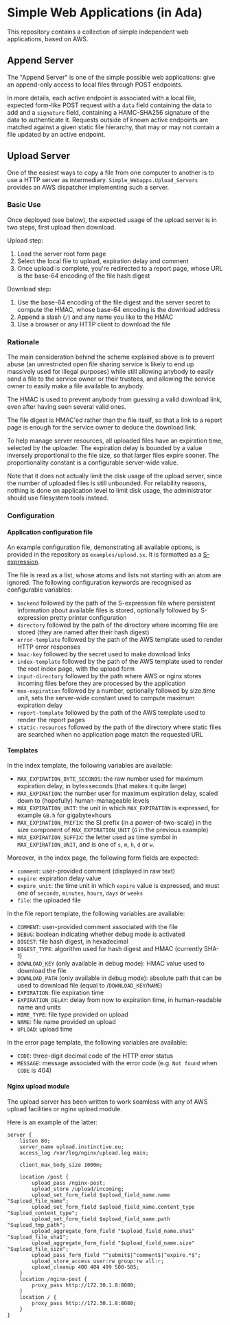 # Simple Web Applications (in Ada)

This repository contains a collection of simple independent web
applications, based on AWS.

## Append Server

The "Append Server" is one of the simple possible web applications: give an
append-only access to local files through POST endpoints.

In more details, each active endpoint is associated with a local file,
expected form-like POST request with a `data` field containing the data to
add and a `signature` field, containing a HAMC-SHA256 signature of the data
to authenticate it. Requests outside of known active endpoints are matched
against a given static file hierarchy, that may or may not contain a file
updated by an active endpoint.

## Upload Server

One of the easiest ways to copy a file from one computer to another is to
use a HTTP server as intermediary. `Simple_Webapps.Upload_Servers` provides
an AWS dispatcher implementing such a server.

### Basic Use

Once deployed (see below), the expected usage of the upload server is in
two steps, first upload then download.

Upload step:

  1. Load the server root form page
  2. Select the local file to upload, expiration delay and comment
  3. Once upload is complete, you're redirected to a report page,
     whose URL is the base-64 encoding of the file hash digest

Download step:

  1. Use the base-64 encoding of the file digest and the server secret
     to compute the HMAC, whose base-64 encoding is the download address
  2. Append a slash (`/`) and any name you like to the HMAC
  3. Use a browser or any HTTP client to download the file

### Rationale

The main consideration behind the scheme explained above is to prevent
abuse (an unrestricted open file sharing service is likely to end up
massively used for illegal purposes) while still allowing anybody to easily
send a file to the service owner or their trustees, and allowing the
service owner to easily make a file available to anybody.

The HMAC is used to prevent anybody from guessing a valid download link,
even after having seen several valid ones.

The file digest is HMAC'ed rather than the file itself, so that a link to a
report page is enough for the service owner to deduce the download link.

To help manage server resources, all uploaded files have an expiration
time, selected by the uploader. The expiration delay is bounded by a
value inversely proportional to the file size, so that larger files expire
sooner. The proportionality constant is a configurable server-wide value.

Note that it does not actually limit the disk usage of the upload server,
since the number of uploaded files is still unbounded. For reliability
reasons, nothing is done on application level to limit disk usage, the
administrator should use filesystem tools instead.

### Configuration

#### Application configuration file

An example configuration file, demonstrating all available options, is
provided in the repository as `examples/upload.sx`. It is formatted as
a [S-expression](http://people.csail.mit.edu/rivest/Sexp.txt).

The file is read as a list, whose atoms and lists not starting with an
atom are ignored. The following configuration keywords are recognised as
configurable variables:

  - `backend` followed by the path of the S-expression file where
    persistent information about available files is stored, optionally
    followed by S-expression pretty printer configuration
  - `directory` followed by the path of the directory where incoming file
    are stored (they are named after their hash digest)
  - `error-template` followed by the path of the AWS template used to
    render HTTP error responses
  - `hmac-key` followed by the secret used to make download links
  - `index-template` followed by the path of the AWS template used to
    render the root index page, with the upload form
  - `input-directory` followed by the path where AWS or nginx stores
    incoming files before they are processed by the application
  - `max-expiration` followed by a number, optionally followed by size.time
    unit, sets the server-wide constant used to compute maximum expiration
    delay
  - `report-template` followed by the path of the AWS template used to
    render the report pages
  - `static-resources` followed by the path of the directory where static
    files are searched when no application page match the requested URL

#### Templates

In the index template, the following variables are available:

  - `MAX_EXPIRATION_BYTE_SECONDS`: the raw number used for maximum
    expiration delay, in byte×seconds (that makes it quite large)
  - `MAX_EXPIRATION`: the number user for maximum expiration delay, scaled
    down to (hopefully) human-manageable levels
  - `MAX_EXPIRATION_UNIT`: the unit in which `MAX_EXPIRATION` is expressed,
    for example `GB.h` for gigabyte×hours
  - `MAX_EXPIRATION_PREFIX`: the SI prefix (in a power-of-two-scale) in the
    size component of `MAX_EXPIRATION_UNIT` (`G` in the previous example)
  - `MAX_EXPIRATION_SUFFIX`: the letter used as time symbol in
    `MAX_EXPIRATION_UNIT`, and is one of `s`, `m`, `h`, `d` or `w`.

Moreover, in the index page, the following form fields are expected:

  - `comment`: user-provided comment (displayed in raw text)
  - `expire`: expiration delay value
  - `expire_unit`: the time unit in which `expire` value is
    expressed, and must one of `seconds`, `minutes`, `hours`, `days` or
    `weeks`
  - `file`: the uploaded file

In the file report template, the following variables are available:

  - `COMMENT`: user-provided comment associated with the file
  - `DEBUG`: boolean indicating whether debug mode is activated
  - `DIGEST`: file hash digest, in hexadecimal
  - `DIGEST_TYPE`: algorithm used for hash digest and HMAC (currently
    SHA-1)
  - `DOWNLOAD_KEY` (only available in debug mode): HMAC value used to
    download the file
  - `DOWNLOAD_PATH` (only available in debug mode): absolute path that can
    be used to download file (equal to /`DOWNLOAD_KEY`/`NAME`)
  - `EXPIRATION`: file expiration time
  - `EXPIRATION_DELAY`: delay from now to expiration time, in
    human-readable name and units
  - `MIME_TYPE`: file type provided on upload
  - `NAME`: file name provided on upload
  - `UPLOAD`: upload time

In the error page template, the following variables are available:

  - `CODE`: three-digit decimal code of the HTTP error status
  - `MESSAGE`: message associated with the error code (e.g. `Not found`
    when `CODE` is 404)

#### Nginx upload module

The upload server has been written to work seamless with any of AWS upload
facilities or nginx upload module.

Here is an example of the latter:

	server {
	    listen 80;
	    server_name upload.instinctive.eu;
	    access_log /var/log/nginx/upload.log main;
	
	    client_max_body_size 1000m;
	
	    location /post {
	        upload_pass /nginx-post;
	        upload_store /upload/incoming;
	        upload_set_form_field $upload_field_name.name "$upload_file_name";
	        upload_set_form_field $upload_field_name.content_type "$upload_content_type";
	        upload_set_form_field $upload_field_name.path "$upload_tmp_path";
	        upload_aggregate_form_field "$upload_field_name.sha1" "$upload_file_sha1";
	        upload_aggregate_form_field "$upload_field_name.size" "$upload_file_size";
	        upload_pass_form_field "^submit$|^comment$|^expire.*$";
	        upload_store_access user:rw group:rw all:r;
	        upload_cleanup 400 404 499 500-505;
	    }
	    location /nginx-post {
	        proxy_pass http://172.30.1.8:8080;
	    }
	    location / {
	        proxy_pass http://172.30.1.8:8080;
	    }
	}
